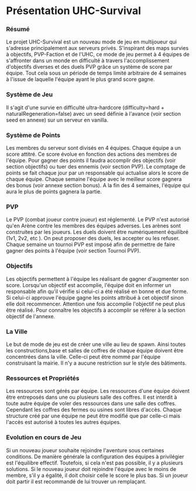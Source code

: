 <h1>Présentation UHC-Survival</h1>

<h3>Résumé</h3>

Le projet UHC-Survival est un nouveau mode de jeu en multijoueur qui s'adresse principalement aux serveurs privés. S'inspirant des maps survies à objectifs, PVP-Faction et de l'UHC, ce mode de jeu permet à 4 équipes de s'affronter dans un monde en difficulté à travers l'accomplissement d'objectifs diverses et des duels PVP grâce un système de score par équipe. Tout cela sous un période de temps limité arbitraire de 4 semaines à l'issue de laquelle l'équipe ayant le plus grand score gagne.

<h3>Système de Jeu</h3>

Il s'agit d'une survie en difficulté ultra-hardcore (difficulty=hard + naturalRegeneration=false) avec un seed définie à l'avance (voir section seed en annexe) sur un serveur en vanilla.

<h3>Système de Points</h3>

Les membres du serveur sont divisés en 4 équipes. Chaque équipe a un score attitré. Ce score évolue en fonction des actions des membres de l'équipe. Pour gagner des points il faudra accomplir des objectifs (voir section objectifs) ou tuer des ennemis (voir section PVP). Le comptage de points se fait chaque jour par un responsable qui actualise alors le score de chaque équipe. Chaque semaine l'équipe avec le meilleur score gagnera des bonus (voir annexe section bonus). A la fin des 4 semaines, l'équipe qui aura le plus de points gagnera la partie.

<h3>PVP</h3>

Le PVP (combat joueur contre joueur) est réglementé. Le PVP n'est autorisé qu'en Arène contre les membres des équipes adverses. Les arènes sont construites par les joueurs. Les duels doivent être numériquement équilibré (1v1, 2v2, etc ). On peut proposer des duels, les accepter ou les refuser. Chaque semaine un tournoi PVP est imposé afin de permettre de faire gagner des points à l'équipe (voir section Tournoi PVP).

<h3>Objectifs</h3>

Les objectifs permettent à l'équipe les réalisant de gagner d'augmenter son score. Lorsqu'un objectif est accomplie, l'équipe doit en informer un responsable afin qu'il vérifie si celui-ci a été réalisé en bonne et due forme.  Si celui-ci approuve l'équipe gagne les points attribué à cet objectif sinon elle doit recommencer. Attention une fois accomplie l'objectif ne peut plus être réalisé. Pour connaître les objectifs à accomplir se référer à la section objectif de l'annexe.

<h3>La Ville</h3>

Le but de mode de jeu est de créer une ville au lieu de spawn. Ainsi toutes les constructions,base et salles de coffres de chaque équipe doivent être concentrées dans la ville. Celle-ci peut être nommé par l'équipe construisant la mairie. Il n'y a aucune restriction sur le style des bâtiments. 

<h3>Ressources et Propriétés</h3>

Les ressources sont gérés par équipe. Les ressources d'une équipe doivent être entreposés dans une ou plusieurs salle des coffres. Il est interdit à toute autre équipe de voler des ressources dans une salle des coffres. Cependant les coffres des fermes ou usines sont libres d'accès. Chaque structure créé par une équipe ne peut être modifié que par celle-ci mais l'accès est autorisé à toutes les autres équipes.

<h3>Evolution en cours de Jeu</h3>

Si un nouveau joueur souhaite rejoindre l'aventure sous certaines conditions. De manière générale la configuration des équipes à privilégier est l'équilibre effectif. Toutefois, si cela n'est pas possible, il y a plusieurs solutions. Si le nouveau joueur doit rejoindre l'équipe avec le moins de membre, s'il y a égalité, il doit choisir celle le score le plus bas. Si un joueur doit partir il est recommandé de lui trouver un remplaçant.
